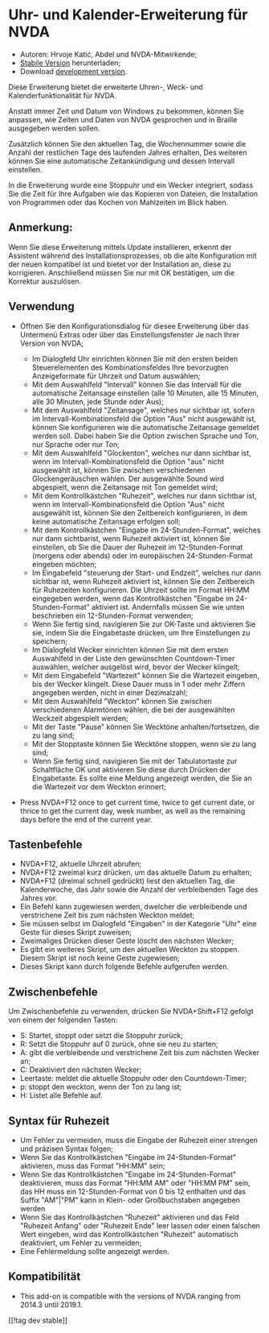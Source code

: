 # Uhr- und Kalender-Erweiterung für NVDA #

* Autoren: Hrvoje Katić, Abdel und NVDA-Mitwirkende;
* [Stabile Version][1] herunterladen;
* Download [development version][2].


Diese Erweiterung bietet die erweiterte Uhren-, Weck- und
Kalenderfunktionalität für NVDA.

Anstatt immer Zeit und Datum von Windows zu bekommen, können Sie anpassen,
wie Zeiten und Daten von NVDA gesprochen und in Braille ausgegeben werden
sollen.

Zusätzlich können Sie den aktuellen Tag, die Wochennummer sowie die Anzahl
der restlichen Tage des laufenden Jahres erhalten, Des weiteren können Sie
eine automatische Zeitankündigung und dessen Intervall einstellen.

In die Erweiterung wurde eine Stoppuhr und ein Wecker integriert, sodass Sie
die Zeit für Ihre Aufgaben  wie das Kopieren von Dateien, die Installation
von Programmen oder das Kochen von Mahlzeiten im Blick haben.

## Anmerkung:

Wenn Sie diese Erweiterung mittels Update installieren, erkennt der
Assistent während des Installationsprozesses, ob die alte Konfiguration mit
der neuen kompatibel ist und bietet vor der Installation an, diese zu
korrigieren. Anschließend müssen Sie nur  mit OK bestätigen, um die
Korrektur auszulösen.

## Verwendung

* Öffnen Sie den Konfigurationsdialog für diesee Erweiterung über das
  Untermenü Extras oder über das Einstellungsfenster Je nach Ihrer Version
  von NVDA;

    * Im Dialogfeld Uhr einrichten können Sie mit den ersten beiden
      Steuerelementen des Kombinationsfeldes Ihre bevorzugten Anzeigeformate
      für Uhrzeit und Datum auswählen;
    * Mit dem Auswahlfeld "Intervall" können Sie das Intervall für die
      automatische Zeitansage einstellen (alle 10 Minuten, alle 15 Minuten,
      alle 30 Minuten, jede Stunde oder Aus);
    * Mit dem Auswahlfeld "Zeitansage", welches nur sichtbar ist, sofern im
      Intervall-Kombinationsfeld die Option "Aus" nicht ausgewählt ist,
      können Sie konfigurieren wie die automatische Zeitansage gemeldet
      werden soll. Dabei haben Sie die Option zwischen Sprache und Ton, nur
      Sprache oder nur Ton;
    * Mit dem Auswahlfeld "Glockenton", welches nur dann sichtbar ist, wenn
      im Intervall-Kombinationsfeld die Option "aus" nicht ausgewählt ist,
      können Sie zwischen verschiedenen Glockengeräuschen wählen. Der
      ausgewählte Sound wird abgespielt, wenn die Zeitansage mit Ton
      gemeldet wird;
    * Mit dem Kontrollkästchen "Ruhezeit", welches nur dann sichtbar ist,
      wenn im Intervall-Kombinationsfeld die Option "Aus" nicht ausgewählt
      ist, können Sie den Zeitbereich konfigurieren, in dem keine
      automatische Zeitansage erfolgen soll;
    * Mit dem Kontrollkästchen "Eingabe im 24-Stunden-Format", welches nur
      dann sichtbarist,  wenn Ruhezeit aktiviert ist, können Sie einstellen,
      ob Sie die Dauer der Ruhezeit im 12-Stunden-Format (morgens oder
      abends) oder im europäischen 24-Stunden-Format eingeben möchten;
    * Im Eingabefeld "steuerung der Start- und Endzeit", welches nur dann
      sichtbar ist, wenn Ruhezeit aktiviert ist, können Sie den Zeitbereich
      für Ruhezeiten konfigurieren. Die Uhrzeit sollte im Format HH:MM
      eingegeben werden, wenn das Kontrollkästchen "Eingabe im
      24-Stunden-Format" aktiviert ist. Andernfalls müssen Sie wie unten
      beschrieben ein 12-Stunden-Format verwenden;
    * Wenn Sie fertig sind, navigieren Sie zur OK-Taste und aktivieren Sie
      sie, indem Sie die Eingabetaste drücken, um Ihre Einstellungen zu
      speichern;
    * Im Dialogfeld Wecker einrichten können Sie mit dem ersten Auswahlfeld
      in der Liste den gewünschten Countdown-Timer auswählen, welcher
      ausgelöst wird, bevor der Wecker klingelt;
    * Mit dem Eingabefeld "Wartezeit" können Sie die Wartezeit eingeben, bis
      der Wecker klingelt. Diese Dauer muss in 1 oder mehr Ziffern angegeben
      werden, nicht in einer Dezimalzahl;
    * Mit dem Auswahlfeld "Weckton" können Sie zwischen verschiedenen
      Alarmtönen wählen, die bei der ausgewählten Weckzeit abgespielt
      werden;
    * Mit der Taste "Pause" können Sie Wecktöne anhalten/fortsetzen, die zu
      lang sind;
    * Mit der Stopptaste können Sie Wecktöne stoppen, wenn sie zu lang sind;
    * Wenn Sie fertig sind, navigieren Sie mit der Tabulatortaste zur
      Schaltfläche OK und aktivieren Sie diese durch Drücken der
      Eingabetaste. Es sollte eine Meldung angezeigt werden, die Sie an die
      Wartezeit vor dem Weckton erinnert;

* Press NVDA+F12 once to get current time, twice to get current date, or
  thrice to get the current day, week number, as well as the remaining days
  before the end of the current year.

## Tastenbefehle

* NVDA+F12, aktuelle Uhrzeit abrufen;
* NVDA+F12 zweimal kurz drücken, um das aktuelle Datum zu erhalten;
* NVDA+F12 (dreimal schnell gedrückt) liest den aktuellen Tag, die
  Kalenderwoche, das Jahr sowie die Anzahl der verbleibenden Tage des Jahres
  vor.
* Ein Befehl kann zugewiesen werden, dwelcher  die verbleibende und
  verstrichene Zeit bis zum nächsten Weckton meldet;
* Sie müssen selbst im Dialogfeld "Eingaben" in der Kategorie "Uhr" eine
  Geste für dieses Skript zuweisen;
* Zweimaliges Drücken dieser Geste löscht den nächsten Wecker;
* Es gibt ein weiteres Skript, um den aktuellen Weckton zu stoppen. Diesem
  Skript ist noch keine Geste zugewiesen;
* Dieses Skript kann durch folgende Befehle aufgerufen werden.

## Zwischenbefehle

Um Zwischenbefehle zu verwenden, drücken Sie NVDA+Shift+F12 gefolgt von
einem der folgenden Tasten:

* S: Startet, stoppt oder setzt die Stoppuhr zurück;
* R: Setzt die Stoppuhr auf 0 zurück, ohne sie neu zu starten;
* A: gibt die verbleibende und verstrichene Zeit bis zum nächsten Wecker an;
* C: Deaktiviert den nächsten Wecker;
* Leertaste: meldet die aktuelle Stoppuhr oder den Countdown-Timer;
* p: stoppt den weckton, wenn der Ton zu lang ist;
* H: Listet alle Befehle auf.

## Syntax für Ruhezeit

* Um Fehler zu vermeiden, muss die Eingabe der Ruhezeit einer strengen und
  präzisen Syntax folgen;
* Wenn Sie das Kontrollkästchen "Eingabe im 24-Stunden-Format" aktivieren,
  muss das Format "HH:MM" sein;
* Wenn Sie das Kontrollkästchen "Eingabe im 24-Stunden-Format" deaktivieren,
  muss das Format "HH:MM AM" oder "HH:MM PM" sein, das HH muss ein
  12-Stunden-Format von 0 bis 12 enthalten und das Suffix "AM"|"PM" kann in
  Klein- oder Großbuchstaben angegeben werden
* Wenn Sie das Kontrollkästchen "Ruhezeit" aktivieren und das Feld "Ruhezeit
  Anfang" oder "Ruhezeit Ende" leer lassen oder einen falschen Wert
  eingeben, wird das Kontrollkästchen "Ruhezeit" automatisch deaktiviert, um
  Fehler zu vermeiden;
* Eine Fehlermeldung sollte  angezeigt werden.

## Kompatibilität

* This add-on is compatible with the versions of NVDA ranging from 2014.3
  until 2019.1.


[[!tag dev stable]]

[1]: https://addons.nvda-project.org/files/get.php?file=cac

[2]: https://addons.nvda-project.org/files/get.php?file=cac-dev

